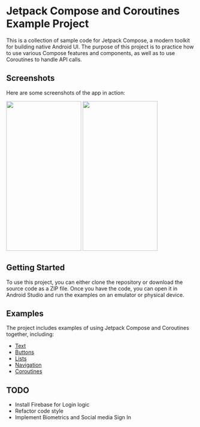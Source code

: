# Jetpack Compose and Coroutines Example Project

This is a collection of sample code for Jetpack Compose, a modern toolkit for building native Android UI. The purpose of this project is to practice how to use various Compose features and components, as well as to use Coroutines to handle API calls.

## Screenshots

Here are some screenshots of the app in action:

<img src="https://github.com/leopardwong/Jetpack-Compose-Android-App/assets/88359614/4101b409-560f-4a5b-922b-6a3ab722cd2a" data-canonical-src="https://gyazo.com/eb5c5741b6a9a16c692170a41a49c858.png" width="200" height="400" />
<img src="https://github.com/leopardwong/Jetpack-Compose-Android-App/assets/88359614/0b66c445-a69c-4d1a-926e-92235cd7786f" data-canonical-src="https://gyazo.com/eb5c5741b6a9a16c692170a41a49c858.png" width="200" height="400" />


## Getting Started

To use this project, you can either clone the repository or download the source code as a ZIP file. Once you have the code, you can open it in Android Studio and run the examples on an emulator or physical device.

## Examples

The project includes examples of using Jetpack Compose and Coroutines together, including:

- [Text](https://developer.android.com/jetpack/compose/text)
- [Buttons](https://www.jetpackcompose.net/buttons-in-jetpack-compose)
- [Lists](https://developer.android.com/jetpack/compose/lists)
- [Navigation](https://developer.android.com/jetpack/compose/navigation)
- [Coroutines](https://developer.android.com/kotlin/coroutines?gclid=Cj0KCQjwtamlBhD3ARIsAARoaExuplpiIo3pZO5XXUJBL99ZYrYuBvVdzL1HzaHw6rB7eUVZznBwYqEaAs8SEALw_wcB&gclsrc=aw.ds)

## TODO
- Install Firebase for Login logic
- Refactor code style
- Implement Biometrics and Social media Sign In
